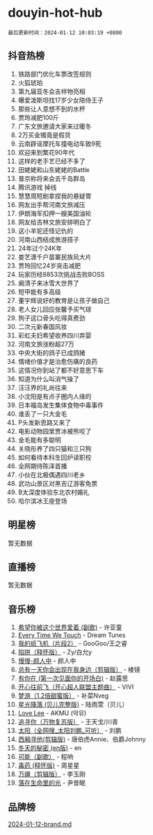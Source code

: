 # douyin-hot-hub

`最后更新时间：2024-01-12 10:03:19 +0800`

## 抖音热榜

1. 铁路部门优化车票改签规则
1. 火狐琥珀
1. 第九届亚冬会吉祥物亮相
1. 曝爱泼斯坦找17岁少女陪侍王子
1. 那些让人意想不到的水杯
1. 贾玲减肥100斤
1. 广东文旅邀请大家来过暖冬
1. 2万买金镯竟是假货
1. 云南辟谣摩托车撞电动车致9死
1. 欢迎来到繁花90年代
1. 这样的老手艺已经不多了
1. 田姥姥和山东姥姥的Battle
1. 普京称将来会去千岛群岛
1. 腾讯游戏 掉线
1. 慧慧周短剧拿捏我的悬疑胃
1. 网友出手帮河南文旅减压
1. 伊朗海军扣押一艘美国油轮
1. 网友给吉林文旅安排明白了
1. 这小羊驼还怪记仇的
1. 河南山西结成旅游搭子
1. 24年过个24K年
1. 娄艺潇千户苗寨民族风大片
1. 贾玲回忆24岁突击减肥
1. 玩家历经8853次挑战击败BOSS
1. 阚清子来冰雪大世界了
1. 短甲能有多高级
1. 董宇辉说好的教育是让孩子做自己
1. 老人女儿回应张馨予买气球
1. 狗子这口骨头吃得真费劲
1. 二次元新春国风妆
1. 彩虹夫妇希望收养四川弃婴
1. 河南文旅涨粉超27万
1. 中央大街的鸽子已成鸽猪
1. 情绪价值才是治愈伤痛的良药
1. 这情况你到站了都不好意思下车
1. 知道为什么叫消气操了
1. 汪汪界的礼尚往来
1. 小沈阳是有点子圈内人缘的
1. 日本福岛发生集体食物中毒事件
1. 谁丢了一只大金毛
1. P头发新思路又来了
1. 电影动物园里贾冰被熊咬了
1. 金毛能有多聪明
1. 关晓彤养了四只猫和三只狗
1. 如何看待本科生回炉读职校
1. 全网期待陈泽首播
1. 小伙在北极偶遇四川老乡
1. 武功山景区对黑吉辽游客免票
1. B太深度体验东北农村婚礼
1. 哈尔滨冰王座登场

## 明星榜

暂无数据

## 直播榜

暂无数据

## 音乐榜

1. [希望你被这个世界爱着 (副歌)](https://sf6-cdn-tos.douyinstatic.com/obj/tos-cn-ve-2774/oUHCmWQfZlE3QQBKBeD8rCFLpJzPgCpImhsxMt) - 许亚童
1. [Every Time We Touch](https://sf86-cdn-tos.douyinstatic.com/obj/tos-cn-ve-2774/ogN6lUKQeBBfEVhIOMikG1CcJjugxk1tztZyhP) - Dream Tunes
1. [我的纸飞机（片段2）](https://sf86-cdn-tos.douyinstatic.com/obj/tos-cn-ve-2774/oM2ZrKcg2CD5AeRB2gkeXOFB1IxAGJdZPazYHf) - GooGoo/王之睿
1. [陷阱（释怀版）](https://sf86-cdn-tos.douyinstatic.com/obj/tos-cn-ve-2774/oE8C21LeZrzKLDFfQYgMzx4GAIHageG5IzayY7) - Zy/白允y
1. [慢慢-颜人中](https://sf86-cdn-tos.douyinstatic.com/obj/tos-cn-ve-2774/ocjHNfBXdBxQNC8ZGAeoLMFTUgtBg8bkExunDC) - 颜人中
1. [总有一天你会出现在我身边（剪辑版）](https://sf6-cdn-tos.douyinstatic.com/obj/tos-cn-ve-2774/oMLsHwhWW7CYoAhoWB9EXUQIzNBsfAJxpAoxCU) - 棱镜
1. [有你在 (第一次见面你的开场白)](https://sf86-cdn-tos.douyinstatic.com/obj/tos-cn-ve-2774/oAthrQ3ClJBfI57uBoFEgNDYtNCZ0TSYQQfxQ0) - 赵露思
1. [开心往前飞（开心超人联盟主题曲）](https://sf86-cdn-tos.douyinstatic.com/obj/tos-cn-ve-2774/9d8fb7c82cf1421fb93a9fe925275e0a) - VIVI
1. [梦游（1.2倍甜蜜版）](https://sf3-cdn-tos.douyinstatic.com/obj/tos-cn-ve-2774/o4gyAUm8hwufoEABmwVIiQtHsFuGzAEEWtNMzo) - 补菜Nveg
1. [星光降落 (贝儿完整版)](https://sf6-cdn-tos.douyinstatic.com/obj/tos-cn-ve-2774/okwB9hAwyAtsFFkFBzAX1hOOfQuIoMNs0W2Mwr) - 陆雨萱（贝儿）
1. [Love Lee](https://sf86-cdn-tos.douyinstatic.com/obj/tos-cn-ve-2774/o05GbkJGbCBTdDnMtB0fwOYgkeZp23vrWQDQBS) - AKMU (악뮤)
1. [追寻你（万物复苏版）](https://sf6-cdn-tos.douyinstatic.com/obj/tos-cn-ve-2774/oYeAZJsbjIDit9APmBg8u6uDUQnHmoCf3gbo74) - 王天戈/川青
1. [太阳（全网搜_太阳刘鹏_可听）](https://sf86-cdn-tos.douyinstatic.com/obj/tos-cn-ve-2774/ogWbyIQnlBFImVbeDocRdCIYtBHlbJXgfZMvgz) - 刘鹏
1. [西厢寻他(剪辑版)](https://sf86-cdn-tos.douyinstatic.com/obj/tos-cn-ve-2774/oUsAVfAQKlRNxEv5qxvIB8o5qmIWUcXbzJKJhw) - 唐伯虎Annie、伯爵Johnny
1. [冬天的秘密 (en版)](https://sf86-cdn-tos.douyinstatic.com/obj/tos-cn-ve-2774/okIuMHDdzyf3FjGK4Lphe1vfHcQaPIHAg0Z4CR) - en
1. [可能（副歌）](https://sf6-cdn-tos.douyinstatic.com/obj/tos-cn-ve-2774/cde1731888894259b333569393c2fb51) - 程响
1. [毒药 (释怀版)](https://sf3-cdn-tos.douyinstatic.com/obj/tos-cn-ve-2774/oYILMEAzspdZBIzy4frJNB8ZHPHWAhiwowd4Ad) - 周星星
1. [万疆（剪辑版）](https://sf3-cdn-tos.douyinstatic.com/obj/tos-cn-ve-2774/ooG7oVgFlDTelKCjCsTTobQvbdtj1BBQXnfZd8) - 李玉刚
1. [落在生命里的光](https://sf86-cdn-tos.douyinstatic.com/obj/tos-cn-ve-2774/d9ffa8c090124ea58bb10df9b510c01d) - 尹昔眠

## 品牌榜

[2024-01-12-brand.md](2024-01-12-brand.md)
